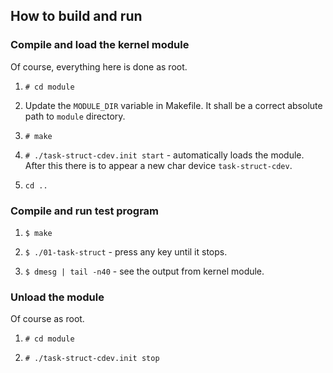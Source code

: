 ## How to build and run

### Compile and load the kernel module

Of course, everything here is done as root.

1. `# cd module`

2. Update the `MODULE_DIR` variable in Makefile. 
It shall be a correct absolute path to `module` directory.

3. `# make`

4. `# ./task-struct-cdev.init start` - automatically loads 
the module. After this there is to appear a new char device
`task-struct-cdev`.

4. `cd ..`

### Compile and run test program

1. `$ make`

2. `$ ./01-task-struct` - press any key until it stops.

3. `$ dmesg | tail -n40` - see the output from kernel module.

### Unload the module

Of course as root.

1. `# cd module`

2. `# ./task-struct-cdev.init stop`
